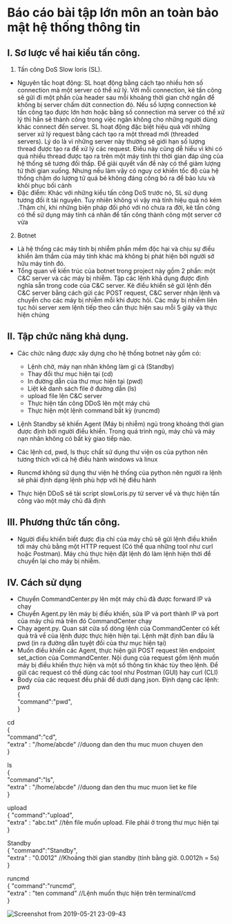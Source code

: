 # Báo cáo bài tập lớn môn an toàn bảo mật hệ thống thông tin
## I. Sơ lược về hai kiểu tấn công.
1. Tấn công DoS Slow loris (SL).

- Nguyên tắc hoạt động: SL hoạt động bằng cách tạo nhiều hơn số connection mà một server có thể
xử lý. Với mỗi connection, kẻ tấn công sẽ gửi đi một phần của header sau mỗi khoảng thời gian chờ ngắn để không bị server 
chấm dứt connection đó. Nếu số lượng connection kẻ tấn công tạo được lớn hơn hoặc bằng số connection mà server có thể xử lý
thì hắn sẽ thành công trong việc ngăn không cho những người dùng khác connect đến server. SL hoạt động đặc biệt hiệu quả với
những server xử lý request bằng cách tạo ra một thread mới (threaded servers). Lý do là vì những server này thường sẽ giới hạn
số lượng thread được tạo ra để xử lý các request. Điều này cũng dễ hiểu vì khi có quá nhiều thread được tạo ra trên một máy tính
thì thời gian đáp ứng của hệ thống sẽ tương đối thấp. Để giải quyết vấn đề này có thể giảm lượng tử thời gian xuống. Nhưng
 nếu làm vậy có nguy cơ khiến tốc độ của hệ thống chậm do lượng tử quá bé không đáng công bỏ ra để bảo lưu và khôi phục bối cảnh
- Đặc điểm: Khác với những kiểu tấn công DoS trước nó, SL sử dụng tương đối ít tài nguyên. Tuy nhiên không vì vậy mà tính hiệu quả nó kém
.Thậm chí, khi những biện pháp đối phó với nó chưa ra đời, kẻ tấn công có thể sử dụng máy tính cá nhân để tấn công thành công một server cỡ vừa

2. Botnet

- Là hệ thống các máy tính bị nhiễm phần mềm độc hại và chịu sự điều khiển âm thầm của máy tính khác mà không bị phát hiện bởi
người sở hữu máy tính đó.
- Tổng quan về kiến trúc của botnet trong project này gồm 2 phần: một C&C server và các máy bị nhiễm. Tập các lệnh khả dụng được
định nghĩa sẵn trong code của C&C server. Kẻ điều khiển sẽ gửi lệnh đến C&C server bằng cách gửi các POST request, C&C server nhận lệnh và chuyển cho các máy bị nhiễm mỗi khi được hỏi.
Các máy bị nhiễm liên tục hỏi server xem lệnh tiếp theo cần thực hiện sau mỗi 5 giây và thực hiện chúng

## II. Tập chức năng khả dụng.
- Các chức năng được xây dựng cho hệ thống botnet này gồm có:
    + Lệnh chờ, máy nạn nhân không làm gì cả (Standby)
    + Thay đổi thư mục hiện tại (cd)
    + In đường dẫn của thư mục hiện tại (pwd)
    + Liệt kê danh sách file ở đường dẫn (ls)
    + upload file lên C&C server
    + Thực hiện tấn công DDoS lên một máy chủ
    + Thực hiện một lệnh command bất kỳ (runcmd)

- Lệnh Standby sẽ khiến Agent (Máy bị nhiễm) ngủ trong khoảng thời gian được định bởi người điều khiển. Trong quá trình ngủ, máy chủ và máy nạn nhân không có bất kỳ giao tiếp nào. 
- Các lệnh cd, pwd, ls thực chất sử dụng thư viện os của python nên tương thích với cả hệ điều hành windows và linux
- Runcmd không sử dụng thư viện hệ thống của python nên người ra lệnh sẽ phải định dạng lệnh phù hợp với hệ điều hành
- Thực hiện DDoS sẽ tải script slowLoris.py từ server về và thực hiện tấn công vào một máy chủ đã định

## III. Phương thức tấn công.
- Người điều khiển biết được địa chỉ của máy chủ sẽ gửi lệnh điều khiển tới máy chủ bằng một HTTP request (Có thể qua những tool như curl hoặc Postman). Máy chủ thực hiện đặt lệnh đó làm lệnh hiện thời để chuyển lại cho máy bị nhiễm. 

## IV. Cách sử dụng
- Chuyển CommandCenter.py lên một máy chủ đã được forward IP và chạy
- Chuyển Agent.py lên máy bị điều khiển, sửa IP và port thành IP và port của máy chủ mà trên đó CommandCenter chạy
- Chạy agent.py. Quan sát cửa sổ dòng lệnh của CommandCenter có kết quả trả về của lệnh được thực hiện hiện tại. Lệnh mặt định ban đầu là pwd (in ra đường dẫn tuyệt đối của thư mục hiện tại)
- Muốn điều khiển các Agent, thực hiện gửi POST request lên endpoint set_action của CommandCenter. Nội dung của request gồm lệnh muốn máy bị điều khiển thực hiện và một số thông tin khác tùy theo lệnh. Để gửi các request có thể dùng các tool như Postman (GUI) hay curl (CLI)
- Body của các request đều phải để dưới dạng json. Định dạng các lệnh:
pwd <br />
{ <br />
	"command":"pwd", <br />
}

cd <br />
{ <br />
	"command":"cd", <br />
	"extra" : "/home/abcde" //duong dan den thu muc muon chuyen den <br />
}

ls <br />
{ <br />
	"command":"ls", <br />
	"extra" : "/home/abcde" //duong dan den thu muc muon liet ke file <br />
}

upload <br />
{
	"command":"upload", <br />
	"extra" : "abc.txt" //tên file muốn upload. File phải ở trong thư mục hiện tại <br />
}

Standby <br />
{
	"command":"Standby", <br />
	"extra" : "0.0012" //Khoảng thời gian standby (tính bằng giờ. 0.0012h = 5s) <br />
}

runcmd <br />
{
	"command":"runcmd", <br />
	"extra" : "ten command" //Lệnh muốn thực hiện trên terminal/cmd <br />
}

![Screenshot from 2019-05-21 23-09-43](https://user-images.githubusercontent.com/32330003/58112692-36194680-7c1e-11e9-8ef1-be3d8b95f62d.png)

